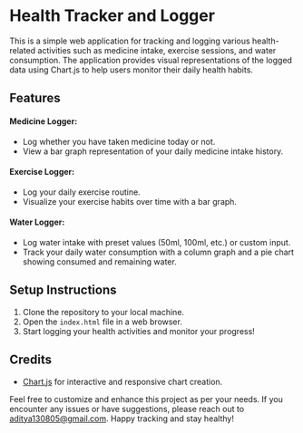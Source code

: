 # Health Tracker and Logger

This is a simple web application for tracking and logging various health-related activities such as medicine intake, exercise sessions, and water consumption. The application provides visual representations of the logged data using Chart.js to help users monitor their daily health habits.

## Features

#### Medicine Logger:

- Log whether you have taken medicine today or not.
- View a bar graph representation of your daily medicine intake history.

#### Exercise Logger:

- Log your daily exercise routine.
- Visualize your exercise habits over time with a bar graph.

#### Water Logger:

- Log water intake with preset values (50ml, 100ml, etc.) or custom input.
- Track your daily water consumption with a column graph and a pie chart showing consumed and remaining water.

## Setup Instructions

1. Clone the repository to your local machine.
2. Open the `index.html` file in a web browser.
3. Start logging your health activities and monitor your progress!

## Credits

- [Chart.js](https://www.chartjs.org/) for interactive and responsive chart creation.

Feel free to customize and enhance this project as per your needs. If you encounter any issues or have suggestions, please reach out to aditya130805@gmail.com. Happy tracking and stay healthy!
